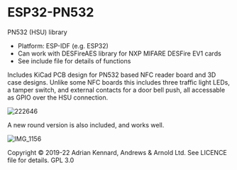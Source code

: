 # ESP32-PN532

PN532 (HSU) library
- Platform: ESP-IDF (e.g. ESP32)
- Can work with DESFireAES library for NXP MIFARE DESFire EV1 cards
- See include file for details of functions

Includes KiCad PCB design for PN532 based NFC reader board and 3D case designs. Unlike some NFC boards this includes three traffic light LEDs, a tamper switch, and external contacts for a door bell push, all accessable as GPIO over the HSU connection.

![222646](https://user-images.githubusercontent.com/996983/121532575-6267b180-c9f7-11eb-9d81-e5eaee1c6fb6.jpg)

A new round version is also included, and works well.

![IMG_1156](https://user-images.githubusercontent.com/996983/176459174-3fe8433f-f9d8-4517-bcb8-0d9437883fc2.jpeg)

Copyright © 2019-22 Adrian Kennard, Andrews & Arnold Ltd. See LICENCE file for details. GPL 3.0
